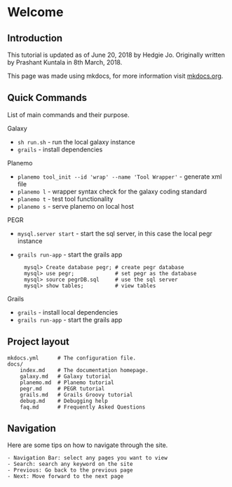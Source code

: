 # Welcome

## Introduction

This tutorial is updated as of June 20, 2018 by Hedgie Jo.
Originally written by Prashant Kuntala in 8th March, 2018.

This page was made using mkdocs, for more information visit [mkdocs.org](http://mkdocs.org).

## Quick Commands

List of main commands and their purpose.

Galaxy

* `sh run.sh` - run the local galaxy instance
* `grails` - install dependencies

Planemo

* `planemo tool_init --id 'wrap' --name 'Tool Wrapper'` - generate xml file
* `planemo l` - wrapper syntax check for the galaxy coding standard
* `planemo t` - test tool functionality
* `planemo s` - serve planemo on local host

PEGR

* `mysql.server start` - start the sql server, in this case the local pegr instance
* `grails run-app` - start the grails app

        mysql> Create database pegr; # create pegr database
        mysql> use pegr;             # set pegr as the database
        mysql> source pegrDB.sql     # use the sql server
        mysql> show tables;          # view tables

Grails

* `grails` - install local dependencies
* `grails run-app` - start the grails app

## Project layout

    mkdocs.yml      # The configuration file.
    docs/
        index.md    # The documentation homepage.
        galaxy.md   # Galaxy tutorial
        planemo.md  # Planemo tutorial
        pegr.md     # PEGR tutorial
        grails.md   # Grails Groovy tutorial
        debug.md    # Debugging help
        faq.md      # Frequently Asked Questions

## Navigation

Here are some tips on how to navigate through the site.

    - Navigation Bar: select any pages you want to view
    - Search: search any keyword on the site
    - Previous: Go back to the previous page
    - Next: Move forward to the next page
